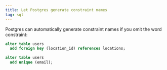 ```yaml
---
title: Let Postgres generate constraint names
tag: sql
---
```


Postgres can automatically generate constraint names if you omit the word constraint:

```sql
alter table users
  add foreign key (location_id) references locations;

alter table users
  add unique (email);
